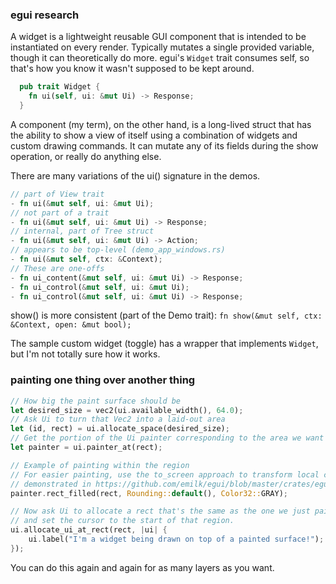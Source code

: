 ### egui research

A widget is a lightweight reusable GUI component that is intended to be
instantiated on every render. Typically mutates a single provided variable,
though it can theoretically do more. egui's `Widget` trait consumes self, so
that's how you know it wasn't supposed to be kept around.
  
```rust
  pub trait Widget {
    fn ui(self, ui: &mut Ui) -> Response;
  }
```

A component (my term), on the other hand, is a long-lived struct that has the
ability to show a view of itself using a combination of widgets and custom
drawing commands. It can mutate any of its fields during the show operation, or
really do anything else.

There are many variations of the ui() signature in the demos.

```rust
// part of View trait
- fn ui(&mut self, ui: &mut Ui);
// not part of a trait
- fn ui(&mut self, ui: &mut Ui) -> Response;
// internal, part of Tree struct
- fn ui(&mut self, ui: &mut Ui) -> Action;
// appears to be top-level (demo_app_windows.rs)
- fn ui(&mut self, ctx: &Context);
// These are one-offs
- fn ui_content(&mut self, ui: &mut Ui) -> Response;
- fn ui_control(&mut self, ui: &mut Ui);
- fn ui_control(&mut self, ui: &mut Ui) -> Response;
```

show() is more consistent (part of the Demo trait): `fn show(&mut self, ctx: &Context, open: &mut bool);`

The sample custom widget (toggle) has a wrapper that implements `Widget`, but
I'm not totally sure how it works.

### painting one thing over another thing

```rust
// How big the paint surface should be
let desired_size = vec2(ui.available_width(), 64.0);
// Ask Ui to turn that Vec2 into a laid-out area
let (id, rect) = ui.allocate_space(desired_size);
// Get the portion of the Ui painter corresponding to the area we want to paint
let painter = ui.painter_at(rect);

// Example of painting within the region
// For easier painting, use the to_screen approach to transform local coords to the screen rect as
// demonstrated in https://github.com/emilk/egui/blob/master/crates/egui_demo_lib/src/demo/paint_bezier.rs#L72
painter.rect_filled(rect, Rounding::default(), Color32::GRAY);

// Now ask Ui to allocate a rect that's the same as the one we just painted on,
// and set the cursor to the start of that region.
ui.allocate_ui_at_rect(rect, |ui| {
    ui.label("I'm a widget being drawn on top of a painted surface!");
});
```

You can do this again and again for as many layers as you want.
